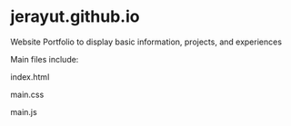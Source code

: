 # jerayut.github.io

Website Portfolio to display basic information, projects, and experiences

Main files include:

index.html

main.css

main.js
